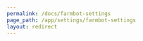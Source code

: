 ```yaml
---
permalink: /docs/farmbot-settings
page_path: /app/settings/farmbot-settings
layout: redirect
---
```

